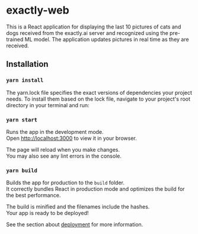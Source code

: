 # exactly-web

This is a React application for displaying the last 10 pictures of cats and dogs received from the exactly.ai server and recognized using the pre-trained ML model. The application updates pictures in real time as they are received.

## Installation

### `yarn install`

The yarn.lock file specifies the exact versions of dependencies your project needs. To install them based on the lock file, navigate to your project's root directory in your terminal and run:

### `yarn start`

Runs the app in the development mode.\
Open [http://localhost:3000](http://localhost:3000) to view it in your browser.

The page will reload when you make changes.\
You may also see any lint errors in the console.

### `yarn build`

Builds the app for production to the `build` folder.\
It correctly bundles React in production mode and optimizes the build for the best performance.

The build is minified and the filenames include the hashes.\
Your app is ready to be deployed!

See the section about [deployment](https://facebook.github.io/create-react-app/docs/deployment) for more information.
